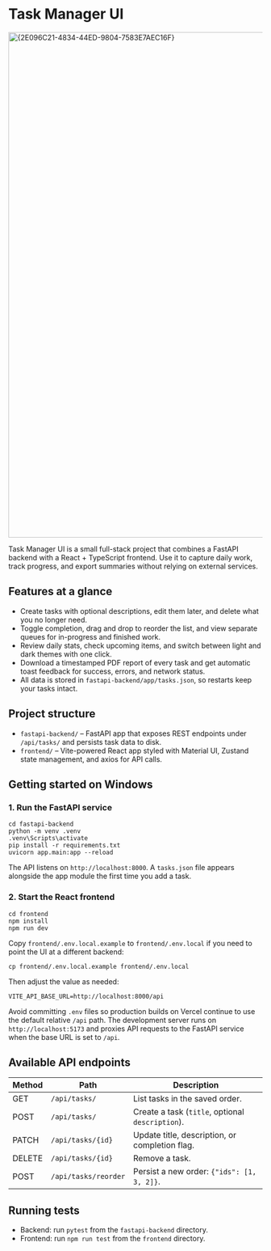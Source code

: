 # Task Manager UI
<img width="1000" height="1000" alt="{2E096C21-4834-44ED-9804-7583E7AEC16F}" src="https://github.com/user-attachments/assets/159b13d4-716b-45c6-ae37-d6de99c83eac" />

Task Manager UI is a small full-stack project that combines a FastAPI backend with a React + TypeScript frontend. Use it to capture daily work, track progress, and export summaries without relying on external services.

## Features at a glance
- Create tasks with optional descriptions, edit them later, and delete what you no longer need.
- Toggle completion, drag and drop to reorder the list, and view separate queues for in-progress and finished work.
- Review daily stats, check upcoming items, and switch between light and dark themes with one click.
- Download a timestamped PDF report of every task and get automatic toast feedback for success, errors, and network status.
- All data is stored in `fastapi-backend/app/tasks.json`, so restarts keep your tasks intact.

## Project structure
- `fastapi-backend/` – FastAPI app that exposes REST endpoints under `/api/tasks/` and persists task data to disk.
- `frontend/` – Vite-powered React app styled with Material UI, Zustand state management, and axios for API calls.

## Getting started on Windows
### 1. Run the FastAPI service
```
cd fastapi-backend
python -m venv .venv
.venv\Scripts\activate
pip install -r requirements.txt
uvicorn app.main:app --reload
```
The API listens on `http://localhost:8000`. A `tasks.json` file appears alongside the app module the first time you add a task.

### 2. Start the React frontend
```
cd frontend
npm install
npm run dev
```
Copy `frontend/.env.local.example` to `frontend/.env.local` if you need to point the UI at a different backend:
```
cp frontend/.env.local.example frontend/.env.local
```
Then adjust the value as needed:
```
VITE_API_BASE_URL=http://localhost:8000/api
```
Avoid committing `.env` files so production builds on Vercel continue to use the default relative `/api` path.
The development server runs on `http://localhost:5173` and proxies API requests to the FastAPI service when the base URL is set to `/api`.

## Available API endpoints
| Method | Path | Description |
| ------ | ---- | ----------- |
| GET | `/api/tasks/` | List tasks in the saved order. |
| POST | `/api/tasks/` | Create a task (`title`, optional `description`). |
| PATCH | `/api/tasks/{id}` | Update title, description, or completion flag. |
| DELETE | `/api/tasks/{id}` | Remove a task. |
| POST | `/api/tasks/reorder` | Persist a new order: `{"ids": [1, 3, 2]}`. |

## Running tests
- Backend: run `pytest` from the `fastapi-backend` directory.
- Frontend: run `npm run test` from the `frontend` directory.
